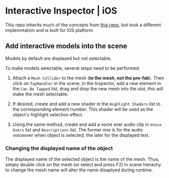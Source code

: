 # Interactive Inspector | iOS

This repo inherits much of the concepts from [this repo](https://github.com/cs-isamiul/Interactive-Anatomy-Visualization-Demo),
but took a different implemntation and is built for iOS platform. 

## Add interactive models into the scene

Models by default are displayed but not selectable. 

To make models selectable, several steps need to be performed. 

1. Attach a `Mesh Collider` to the mesh (**to the mesh, not the pre-fab**).
Then click on `TapHandler` in the scene, in the Inspector, add a new element 
in the `Can Be Tapped` list, drag and drop the new mesh into the slot, 
this will make the mesh selectable. 

2. If desired, create and add a new shader in the `Highlight Shaders` list to
the corresponding element number. This shader will be used as the object's highlight
selection effect. 

3. Using the same method, create and add a vocie over audio clip in `Voice Overs` 
list and `Descriptions` list. The former one is for the audio voiceover when object
is selected, the later for the displayed text.


### Changing the displayed name of the object

The displayed name of the selected object is the name of the mesh. Thus, simply double
click on the mesh (or select and press F2) in scene hierachy to change the mesh name 
will alter the name disaplyed during runtime. 